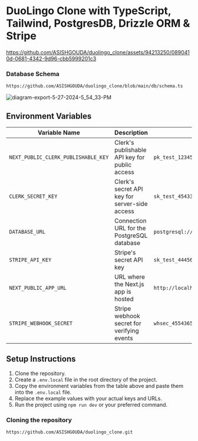 # DuoLingo Clone with TypeScript, Tailwind, PostgresDB, Drizzle ORM & Stripe

https://github.com/ASISHGOUDA/duolingo_clone/assets/94213250/0890410d-0681-4342-9d96-cbb5999201c3
### Database Schema

```bash
https://github.com/ASISHGOUDA/duolingo_clone/blob/main/db/schema.ts
```
![diagram-export-5-27-2024-5_54_33-PM](https://github.com/ASISHGOUDA/duolingo_clone/assets/94213250/a410c373-ef76-4c2e-88ee-3f17fd67119c)


## Environment Variables

| Variable Name                  | Description                                      | Example Value                                                                                     |
|--------------------------------|--------------------------------------------------|---------------------------------------------------------------------------------------------------|
| `NEXT_PUBLIC_CLERK_PUBLISHABLE_KEY` | Clerk's publishable API key for public access   | `pk_test_1234567`                                   |
| `CLERK_SECRET_KEY`             | Clerk's secret API key for server-side access    | `sk_test_45433454651`                                              |
| `DATABASE_URL`                 | Connection URL for the PostgreSQL database       | `postgresql://Duolingo_owner:54654546352654165465` |
| `STRIPE_API_KEY`               | Stripe's secret API key                          | `sk_test_444564645654685`       |
| `NEXT_PUBLIC_APP_URL`          | URL where the Next.js app is hosted              | `http://localhost:3000`                                                                            |
| `STRIPE_WEBHOOK_SECRET`        | Stripe webhook secret for verifying events       | `whsec_455436565`                          |

## Setup Instructions

1. Clone the repository.
2. Create a `.env.local` file in the root directory of the project.
3. Copy the environment variables from the table above and paste them into the `.env.local` file.
4. Replace the example values with your actual keys and URLs.
5. Run the project using `npm run dev` or your preferred command.

### Cloning the repository

```bash
https://github.com/ASISHGOUDA/duolingo_clone.git
```

